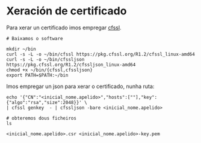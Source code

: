 # Xeración de certificado

Para xerar un certificado imos empregar [cfssl](https://cfssl.org/).

```shell
# Baixamos o software

mkdir ~/bin
curl -s -L -o ~/bin/cfssl https://pkg.cfssl.org/R1.2/cfssl_linux-amd64
curl -s -L -o ~/bin/cfssljson https://pkg.cfssl.org/R1.2/cfssljson_linux-amd64
chmod +x ~/bin/{cfssl,cfssljson}
export PATH=$PATH:~/bin
```

 Imos empregar un json para xerar o certificado, nunha ruta:
```shell
echo '{"CN":"<inicial_nome.apelido>","hosts":[""],"key":{"algo":"rsa","size":2048}}' \
| cfssl genkey  - | cfssljson -bare <inicial_nome.apelido>

# obteremos dous ficheiros
ls

<inicial_nome.apelido>.csr <inicial_nome.apelido>-key.pem
```
